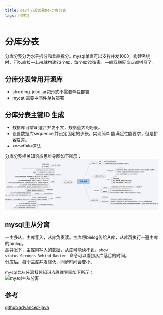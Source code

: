 ```yaml
---
title: dev十八般武器04-分库分表
tags: [架构]
---
```

# 分库分表
分库分表分为水平拆分和垂直拆分。mysql单库可以支持并发1000，构建系统时，可以直接一上来就构建32个库，每个库32张表，一般互联网企业都够用了。  
## 分库分表常用开源库
- sharding-jdbc  jar包形式不需要单独部署
- mycat  需要中间件单独部署


## 分库分表主键ID 生成
- 数据库自增id  适合并发不大，数据量大的场景。
- 设置数据库sequence 并设定固定的步长。实现简单 能满足性能要求，但是扩容性差。
- snowflake算法

分库分表相关知识点思维导图如下所示：   
 ![分库分表](/images/分库分表.svg)<br/>

## mysql主从分离
一主多从，主库写入，从库负责读。主库将binlog传给从库，从库再执行一遍主库的binlog。   
高并发下，主库刚写入的数据，从库可能读不到。`show status Seconds_Behind_Master ` 命令可以看到从库落后的时间。   
分库后，每个主库并发降低，同步时间会变小。

 mysql主从分离相关知识点思维导图如下所示：   
 ![mysql主从分离](/images/mysql主从分离.svg)<br/>
 
## 参考
 [github advanced-java](https://github.com/doocs/advanced-java/blob/master/docs/high-concurrency/redis-single-thread-model.md)
